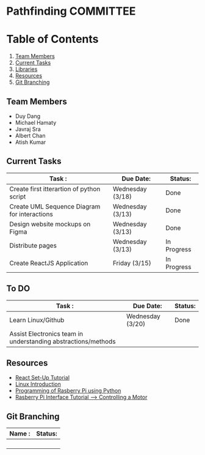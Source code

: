 # Pathfinding COMMITTEE
# Table of Contents
1. [Team Members](#team-members)
2. [Current Tasks](#current-tasks)
3. [Libraries](#libraries)
4. [Resources](#resources)
5. [Git Branching](#git-branching)

## Team Members <a name="team-members"></a>

- Duy Dang
- Michael Hamaty
- Javraj Sra
- Albert Chan
- Atish Kumar

## Current Tasks <a name="current-tasks"></a>

| Task :                                         | Due Date:        | Status:     |
| ---------------------------------------------- | ---------------- | ----------- |
| Create first itterartion of python script      | Wednesday (3/18) | Done        |
| Create UML Sequence Diagram for interactions   | Wednesday (3/13) | Done        |
| Design website mockups on Figma                | Wednesday (3/13) | Done        |
| Distribute pages                               | Wednesday (3/13) | In Progress |
| Create ReactJS Application                     | Friday    (3/15) | In Progress |

## To DO <a name="to do"></a>

| Task :                                                         | Due Date:        | Status:     |
| -------------------------------------------------              | ---------------- | ----------- |
| Learn Linux/Github                                             | Wednesday (3/20) | Done        |
| Assist Electronics team in understanding abstractions/methods

## Resources <a name="resources"></a>
- [React Set-Up Tutorial](https://www.youtube.com/watch?v=Kum8fPPrt-E&t=319s)
- [Linux Introduction](https://www.youtube.com/watch?v=rrB13utjYV4&ab_channel=Fireship)
- [Programming of Rasberry Pi using Python](https://www.youtube.com/watch?v=ilbSR3k-7XE&ab_channel=drselim)
- [Rasberry Pi Interface Tutorial --> Controlling a Motor](https://www.electronicshub.org/raspberry-pi-l298n-interface-tutorial-control-dc-motor-l298n-raspberry-pi/)

## Git Branching <a name="git-branching"></a>

| Name :                                         | Status:     |
| ---------------------------------------------- | ----------- |
|                                                |        |
|                                                |         |
|                                                |         |
|                                                |         |
